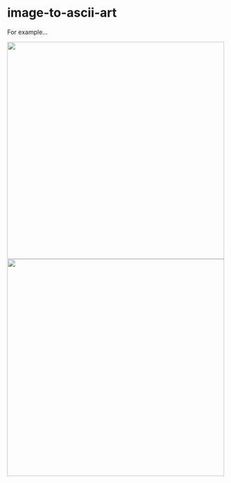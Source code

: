# image-to-ascii-art

For example...

<img src="https://user-images.githubusercontent.com/71209608/180251014-131d9103-367b-43a5-a047-74a4e7167984.jpg" width="500" height="500" /> <img src="https://user-images.githubusercontent.com/71209608/180249623-b83be340-5e75-4f56-aded-ca2cb0a1a0a6.png" width="500" height="500" />

